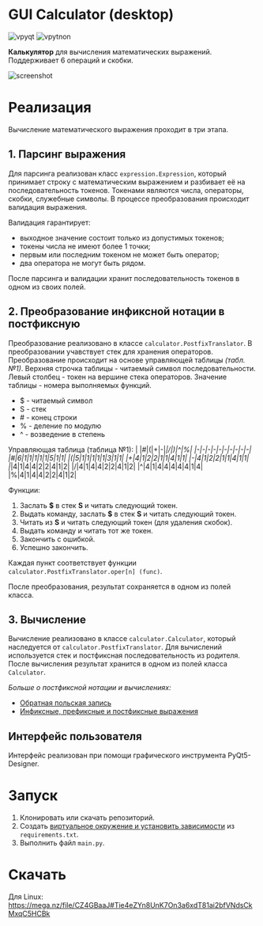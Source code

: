# GUI Calculator (desktop)

![vpyqt](https://img.shields.io/badge/python-v3.8-black)
![vpytnon](https://img.shields.io/badge/PyQt5-v5.15-black)

**Калькулятор** для вычисления математических выражений. Поддерживает 6 операций и скобки.

![screenshot](https://i.ibb.co/3yTLgcx/2022-12-02-11-31-25.png)


# Реализация

Вычисление математического выражения проходит в три этапа.

## 1. Парсинг выражения

Для парсинга реализован класс `expression.Expression`, который принимает строку с математическим выражением и разбивает её на последовательность токенов. Токенами являются числа, операторы, скобки, служебные символы. В процессе преобразования происходит валидация выражения.

Валидация гарантирует:

- выходное значение состоит только из допустимых токенов;
- токены числа не имеют более 1 точки;
- первым или последним токеном не может быть оператор;
- два оператора не могут быть рядом.

После парсинга и валидации хранит последовательность токенов в одном из своих полей.

## 2. Преобразование инфиксной нотации в постфиксную

Преобразование реализовано в классе `calculator.PostfixTranslator`. В преобразовании учавствует стек для хранения операторов. Преобразование происходит на основе управляющей таблицы *(табл.№1)*. Верхняя строчка таблицы - читаемый символ последовательности. Левый столбец - токен на вершине стека операторов. Значение таблицы - номера выполняемых функций.

- $ - читаемый символ
- S - стек
- \# - конец строки
- % - деление по модулю
- ^ - возведение в степень

Управляющая таблица (таблица №1):
| |#|(|+|-|*|/|)|^|%|
|-|-|-|-|-|-|-|-|-|-|
|#|6|1|1|1|1|1|5|1|1|
|(|5|1|1|1|1|1|3|1|1|
|+|4|1|2|2|1|1|4|1|1|
|-|4|1|2|2|1|1|4|1|1|
|*|4|1|4|4|2|2|4|1|2|
|/|4|1|4|4|2|2|4|1|2|
|^|4|1|4|4|4|4|4|1|4|
|%|4|1|4|4|2|2|4|1|2|

Функции:

1. Заслать **$** в стек **S** и читать следующий токен.
2. Выдать команду, заслать **$** в стек **S** и читать следующий токен.
3. Читать из **S** и читать следующий токен (для удаления скобок).
4. Выдать команду и читать тот же токен.
5. Закончить с ошибкой.
6. Успешно закончить.

Каждая пункт соответствует функции `calculator.PostfixTranslator.oper[n] (func)`.

После преобразования, результат сохраняется в одном из полей класса.

## 3. Вычисление

Вычисление реализовано в классе `calculator.Calculator`, который наследуется от `calculator.PostfixTranslator`. Для вычислений используется стек и постфиксная последовательность из родителя. После вычисления результат хранится в одном из полей класса `Calculator`.

*Больше о постфиксной нотации и вычислениях:*

- [Обратная польская запись](https://ru.wikipedia.org/wiki/%D0%9E%D0%B1%D1%80%D0%B0%D1%82%D0%BD%D0%B0%D1%8F_%D0%BF%D0%BE%D0%BB%D1%8C%D1%81%D0%BA%D0%B0%D1%8F_%D0%B7%D0%B0%D0%BF%D0%B8%D1%81%D1%8C)
- [Инфиксные, префиксные и постфиксные выражения](http://aliev.me/runestone/BasicDS/InfixPrefixandPostfixExpressions.html)


## Интерфейс пользователя

Интерфейс реализован при помощи графического инструмента PyQt5-Designer. 

# Запуск

1. Клонировать или скачать репозиторий.
2. Создать [виртуальное окружение и установить зависимости](https://packaging.python.org/en/latest/guides/installing-using-pip-and-virtual-environments/) из `requirements.txt`.
3. Выполнить файл `main.py`.

# Скачать

Для Linux: https://mega.nz/file/CZ4GBaaJ#Tie4eZYn8UnK7On3a6xdT81ai2bfVNdsCkMxqC5HCBk
